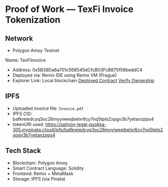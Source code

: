 # Proof of Work — TexFi Invoice Tokenization

## Network
- Polygon Amoy Testnet

 Name: TexFiInvoice  
- Address: 0x5B38Da6a701c568545dCfcB03FcB875f56beddC4  <!-- Example Remix VM account -->
- Deployed via: Remix IDE using Remix VM (Prague)
- Explorer Link: Local blockchain
  [Deployed Contract](./deployed_contract.png)
  [Verify Ownership](./verify_ownership.png)

## IPFS
- Uploaded invoice file: `Invoice.pdf`
- IPFS CID: bafkreiedcyq3oc26myyiweejbelxr6cy7nq5tpts2xpgv3b7yetanzpps4
- tokenURI used: https://salmon-legal-quokka-305.mypinata.cloud/ipfs/bafkreiedcyq3oc26myyiweejbelxr6cy7nq5tpts2xpgv3b7yetanzpps4

## Tech Stack
- Blockchain: Polygon Amoy
- Smart Contract Language: Solidity
- Frontend: Remix + MetaMask
- Storage: IPFS (via Pinata)



